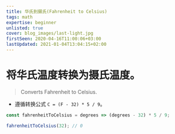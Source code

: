 ```yaml
---
title: 华氏到摄氏(Fahrenheit to Celsius)
tags: math
expertise: beginner
unlisted: true
cover: blog_images/last-light.jpg
firstSeen: 2020-04-16T11:00:06+03:00
lastUpdated: 2021-01-04T13:04:15+02:00
---
```


# 将华氏温度转换为摄氏温度。
> Converts Fahrenheit to Celsius.

- 遵循转换公式 `C = (F - 32) * 5 / 9`。

```js
const fahrenheitToCelsius = degrees => (degrees - 32) * 5 / 9;
```

```js
fahrenheitToCelsius(32); // 0
```
